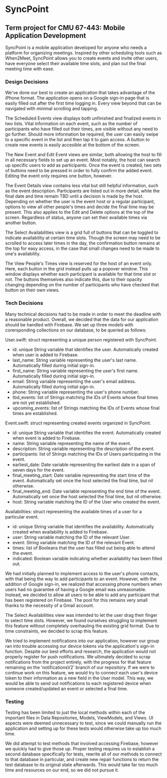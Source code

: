 # SyncPoint
## Term project for CMU 67-443: Mobile Application Development

SyncPoint is a mobile application developed for anyone who needs a platform for organizing meetings. Inspired by other scheduling tools such as When2Meet, SyncPoint allows you to create events and invite other users, have everyone select their available time slots, and plan out the final meeting time with ease.

### Design Decisions

We've done our best to create an application that takes advantage of the iPhone format. The application opens on a Google sign-in page that is easily filled out after the first time logging in. Every view beyond that can be navigated with minimal scrolling and tapping.

The Scheduled Events view displays both unfinished and finalized events in two lists. Vital information on each event, such as the number of participants who have filled out their times, are visible without any need to go further. Should more information be required, the user can easily swipe to a specific event in the list and then tap it to gain access. A button to create new events is easily accesible at the bottom of the screen.

The New Event and Edit Event views are similar, both allowing the host to fill in all necessary fields to set up an event. Most notably, the host can search up specific users to add as participants. Once the event is created, two sets of buttons need to be pressed in order to fully confirm the added event. Editing the event only requires one button, however.

The Event Details view contains less vital but still helpful information, such as the event description. Participants are listed out in more detail, while the final date and time remain TBD until a decision is made by the host. Depending on whether the user is the event host or a regular participant, options to view all other people's times and decide the final time may be present. This also applies to the Edit and Delete options at the top of the screen. Regardless of status, anyone can set their available times via another button.

The Select Availabilities view is a grid full of buttons that can be toggled to indicate availability at certain time slots. Though the screen may need to be scrolled to access later times in the day, the confirmation button remains at the top for easy access, in the case that small changes need to be made to one's availability.

The View People's Times view is reserved for the host of an event only. Here, each button in the grid instead pulls up a popover window. This window displays whether each participant is available for that time slot or not. The buttons themselves also indicate this, due to their opacity changing depending on the number of participants who have checked that button on their own views.

### Tech Decisions

Many technical decisions had to be made in order to meet the deadline with a reasonable product. Overall, we decided that the data for our application should be handled with Firebase. We set up three models with corersponding collections on our database, to be queried as follows:

User.swift: struct representing a unique person registered with SyncPoint.
* id: unique String variable that identifies the user. Automatically created when user is added to Firebase.
* last_name: String variable representing the user's last name. Automatically filled during initial sign-in.
* first_name: String variable representing the user's first name. Automatically filled during initial sign-in.
* email: String variable representing the user's email address. Automatically filled during initial sign-in.
* phone: String variable representing the user's phone number.
* tbd_events: list of Strings matching the IDs of Events whose final times are not yet established.
* upcoming_events: list of Strings matching the IDs of Events whose final times are established.

Event.swift: struct representing created events organized in SyncPoint.
* id: unique String variable that identifies the event. Automatically created when event is added to Firebase.
* name: String variable representing the name of the event.
* description: String variable representing the description of the event.
* participants: list of Strings matching the IDs of Users participating in the event.
* earliest_date: Date variable representing the earliest date in a span of seven days for the event.
* final_meeting_start: Date variable representing the start time of the event. Automatically set once the host selected the final time, but nil otherwise.
* final_meeting_end: Date variable representing the end time of the event. Automatically set once the host selected the final time, but nil otherwise.
* host: String variable matching the ID of the User who created the event.

Availabilities: struct representing the available times of a user for a particular event.
* id: unique String variable that identifies the availability. Automatically created when availability is added to Firebase.
* user: String variable matching the ID of the relevant User.
* event: String variable matching the ID of the relevant Event.
* times: list of Booleans that the user has filled out being able to attend the event.
* indicated: Boolean variable indicating whether availability has been filled out.

We had initially planned to implement access to the user's phone contacts, with that being the way to add participants to an event. However, with the addition of Google sign-in, we realized that accessing phone numbers when users had no guarantee of having a Google email was unreasonable. Instead, we decided to allow all users to be able to add any participant that has been registered on Firebase. The pool for this remains very small thanks to the necessity of a Gmail account.

The Select Availabilities view was intended to let the user drag their finger to select time slots. However, we found ourselves struggling to implement this feature without completely overhauling the existing grid format. Due to time constraints, we decided to scrap this feature.

We tried to implement notifications into our application, however our group ran into trouble accessing our device tokens via the application's sign-in function. Despite our best efforts and research, the application would not properly register for push notifications. We ultimately decided to scrap notifications from the project entirely, with the progress for that feature remaining on the 'notificationsV2' branch of our repository. If we were to continue work on this feature, we would try to connect each user's device token to their information as a new field in the User model. This way, we would be able to send out notifications to each registered device when someone created/updated an event or selected a final time.

### Testing

Testing has been limited to just the local methods within each of the important files in Data Repositories, Models, ViewModels, and Views. UI aspects were deemed unnecessary to test, since we could manually run the application and setting up for these tests would otherwise take up too much time.

We did attempt to test methods that involved accessing Firebase, however we quickly had to give those up. Proper testing requires us to establish a second database specifically for tests, rewrite all of our methods to connect to that database in particular, and create new repair functions to return the test database to its original state afterwards. This would take far too much time and resources on our end, so we did not pursue it.
